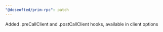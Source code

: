 ```yaml
---
"@doseofted/prim-rpc": patch
---
```


Added .preCallClient and .postCallClient hooks, available in client options
